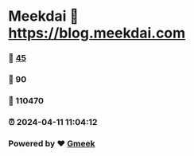 # Meekdai :link: https://blog.meekdai.com 
### :page_facing_up: [45](https://blog.meekdai.com/tag.html) 
### :speech_balloon: 90 
### :hibiscus: 110470 
### :alarm_clock: 2024-04-11 11:04:12 
### Powered by :heart: [Gmeek](https://github.com/Meekdai/Gmeek)
